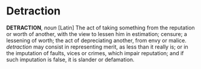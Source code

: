 # Detraction

**DETRACTION**, _noun_ \[Latin\] The act of taking something from the reputation or worth of another, with the view to lessen him in estimation; censure; a lessening of worth; the act of depreciating another, from envy or malice. _detraction_ may consist in representing merit, as less than it really is; or in the imputation of faults, vices or crimes, which impair reputation; and if such imputation is false, it is slander or defamation.